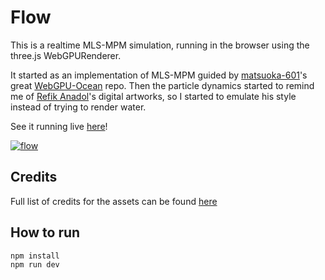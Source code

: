 # Flow

This is a realtime MLS-MPM simulation, running in the browser using the three.js WebGPURenderer.

It started as an implementation of MLS-MPM guided by [matsuoka-601](https://github.com/matsuoka-601)'s great [WebGPU-Ocean](https://github.com/matsuoka-601/WebGPU-Ocean) repo. Then the particle dynamics started to remind me of [Refik Anadol](https://refikanadol.com/)'s digital artworks, so I started to emulate his style instead of trying to render water.

See it running live [here](https://holtsetio.com/lab/flow/)!

[![flow](https://github.com/user-attachments/assets/c499ba90-34b2-4029-a663-f5518d756e60)](https://holtsetio.com/lab/flow/)

## Credits

Full list of credits for the assets can be found [here](CREDITS.md)

## How to run
```
npm install
npm run dev
```
